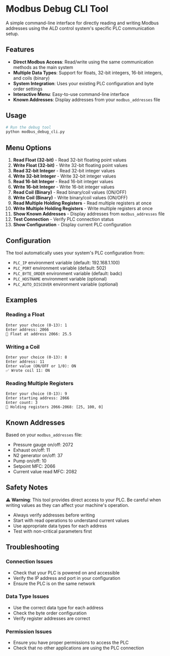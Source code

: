 # Modbus Debug CLI Tool

A simple command-line interface for directly reading and writing Modbus addresses using the ALD control system's specific PLC communication setup.

## Features

- **Direct Modbus Access**: Read/write using the same communication methods as the main system
- **Multiple Data Types**: Support for floats, 32-bit integers, 16-bit integers, and coils (binary)
- **System Integration**: Uses your existing PLC configuration and byte order settings
- **Interactive Menu**: Easy-to-use command-line interface
- **Known Addresses**: Display addresses from your `modbus_addresses` file

## Usage

```bash
# Run the debug tool
python modbus_debug_cli.py
```

## Menu Options

1. **Read Float (32-bit)** - Read 32-bit floating point values
2. **Write Float (32-bit)** - Write 32-bit floating point values  
3. **Read 32-bit Integer** - Read 32-bit integer values
4. **Write 32-bit Integer** - Write 32-bit integer values
5. **Read 16-bit Integer** - Read 16-bit integer values
6. **Write 16-bit Integer** - Write 16-bit integer values
7. **Read Coil (Binary)** - Read binary/coil values (ON/OFF)
8. **Write Coil (Binary)** - Write binary/coil values (ON/OFF)
9. **Read Multiple Holding Registers** - Read multiple registers at once
10. **Write Multiple Holding Registers** - Write multiple registers at once
11. **Show Known Addresses** - Display addresses from `modbus_addresses` file
12. **Test Connection** - Verify PLC connection status
13. **Show Configuration** - Display current PLC configuration

## Configuration

The tool automatically uses your system's PLC configuration from:
- `PLC_IP` environment variable (default: 192.168.1.100)
- `PLC_PORT` environment variable (default: 502)
- `PLC_BYTE_ORDER` environment variable (default: badc)
- `PLC_HOSTNAME` environment variable (optional)
- `PLC_AUTO_DISCOVER` environment variable (optional)

## Examples

### Reading a Float
```
Enter your choice (0-13): 1
Enter address: 2066
📖 Float at address 2066: 25.5
```

### Writing a Coil
```
Enter your choice (0-13): 8
Enter address: 11
Enter value (ON/OFF or 1/0): ON
✅ Wrote coil 11: ON
```

### Reading Multiple Registers
```
Enter your choice (0-13): 9
Enter starting address: 2066
Enter count: 3
📖 Holding registers 2066-2068: [25, 100, 0]
```

## Known Addresses

Based on your `modbus_addresses` file:
- Pressure gauge on/off: 2072
- Exhaust on/off: 11
- N2 generator on/off: 37
- Pump on/off: 10
- Setpoint MFC: 2066
- Current value read MFC: 2082

## Safety Notes

⚠️ **Warning**: This tool provides direct access to your PLC. Be careful when writing values as they can affect your machine's operation.

- Always verify addresses before writing
- Start with read operations to understand current values
- Use appropriate data types for each address
- Test with non-critical parameters first

## Troubleshooting

### Connection Issues
- Check that your PLC is powered on and accessible
- Verify the IP address and port in your configuration
- Ensure the PLC is on the same network

### Data Type Issues
- Use the correct data type for each address
- Check the byte order configuration
- Verify register addresses are correct

### Permission Issues
- Ensure you have proper permissions to access the PLC
- Check that no other applications are using the PLC connection




